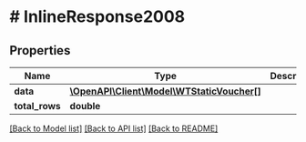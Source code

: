 # # InlineResponse2008

## Properties

Name | Type | Description | Notes
------------ | ------------- | ------------- | -------------
**data** | [**\OpenAPI\Client\Model\WTStaticVoucher[]**](WTStaticVoucher.md) |  |
**total_rows** | **double** |  |

[[Back to Model list]](../../README.md#models) [[Back to API list]](../../README.md#endpoints) [[Back to README]](../../README.md)
